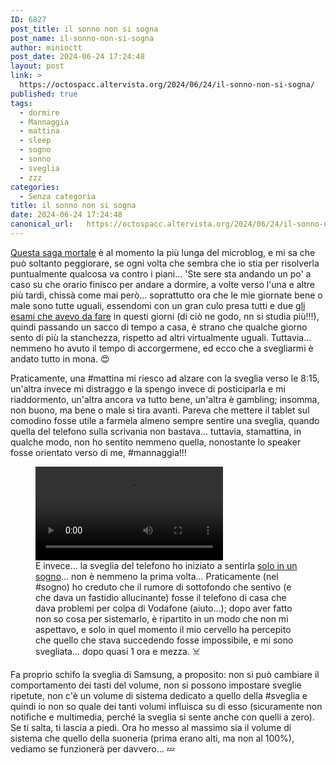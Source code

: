 ```yaml
---
ID: 6827
post_title: il sonno non si sogna
post_name: il-sonno-non-si-sogna
author: minioctt
post_date: 2024-06-24 17:24:48
layout: post
link: >
  https://octospacc.altervista.org/2024/06/24/il-sonno-non-si-sogna/
published: true
tags:
  - dormire
  - Mannaggia
  - mattina
  - sleep
  - sogno
  - sonno
  - sveglia
  - zzz
categories:
  - Senza categoria
title: il sonno non si sogna
date: 2024-06-24 17:24:48
canonical_url:   https://octospacc.altervista.org/2024/06/24/il-sonno-non-si-sogna/
---
```

<!-- wp:paragraph -->
<p><a href="/microblog-mirror/series/saga-della-morte/">Questa saga mortale</a> è al momento la più lunga del microblog, e mi sa che può soltanto peggiorare, se ogni volta che sembra che io stia per risolverla puntualmente qualcosa va contro i piani... 'Ste sere sta andando un po' a caso su che orario finisco per andare a dormire, a volte verso l'una e altre più tardi, chissà come mai però... soprattutto ora che le mie giornate bene o male sono tutte uguali, essendomi con un gran culo presa tutti e due <a href="/microblog-mirror/2024/06/10/universita-del-gamin/">gli esami che avevo da fare</a> in questi giorni (di ciò ne godo, nn si studia più!!!), quindi passando un sacco di tempo a casa, è strano che qualche giorno sento di più la stanchezza, rispetto ad altri virtualmente uguali. Tuttavia... nemmeno ho avuto il tempo di accorgermene, ed ecco che a svegliarmi è andato tutto in mona. 😍️</p>
<!-- /wp:paragraph -->

<!-- wp:paragraph -->
<p>Praticamente, una #mattina mi riesco ad alzare con la sveglia verso le 8:15, un'altra invece mi distraggo e la spengo invece di posticiparla e mi riaddormento, un'altra ancora va tutto bene, un'altra è gambling; insomma, non buono, ma bene o male si tira avanti. Pareva che mettere il tablet sul comodino fosse utile a farmela almeno sempre sentire una sveglia, quando quella del telefono sulla scrivania non bastava... tuttavia, stamattina, in qualche modo, non ho sentito nemmeno quella, nonostante lo speaker fosse orientato verso di me, #mannaggia!!!</p>
<!-- /wp:paragraph -->

<!-- wp:paragraph -->
<p></p>
<!-- /wp:paragraph -->

<!-- wp:video {"id":6829} -->
<figure class="wp-block-video"><video controls loop src="{{site.cdnurl}}/assets/uploads/2024/06/V_QZdngkR9Teef_n.mp4"></video><figcaption class="wp-element-caption">E invece... la sveglia del telefono ho iniziato a sentirla <a href="https://t.me/malbyxboringlifestories/88">solo in un sogno</a>... non è nemmeno la prima volta... Praticamente (nel #sogno) ho creduto che il rumore di sottofondo che sentivo (e che dava un fastidio allucinante) fosse il telefono di casa che dava problemi per colpa di Vodafone (aiuto...); dopo aver fatto non so cosa per sistemarlo, è ripartito in un modo che non mi aspettavo, e solo in quel momento il mio cervello ha percepito che quello che stava succedendo fosse impossibile, e mi sono svegliata... dopo quasi 1 ora e mezza. ☠️</figcaption></figure>
<!-- /wp:video -->

<!-- wp:paragraph -->
<p></p>
<!-- /wp:paragraph -->

<!-- wp:paragraph -->
<p>Fa proprio schifo la sveglia di Samsung, a proposito: non si può cambiare il comportamento dei tasti del volume, non si possono impostare sveglie ripetute, non c'è un volume di sistema dedicato a quello della #sveglia e quindi io non so quale dei tanti volumi influisca su di esso (sicuramente non notifiche e multimedia, perché la sveglia si sente anche con quelli a zero). Se ti salta, ti lascia a piedi. Ora ho messo al massimo sia il volume di sistema che quello della suoneria (prima erano alti, ma non al 100%), vediamo se funzionerà per davvero... 💤️</p>
<!-- /wp:paragraph -->